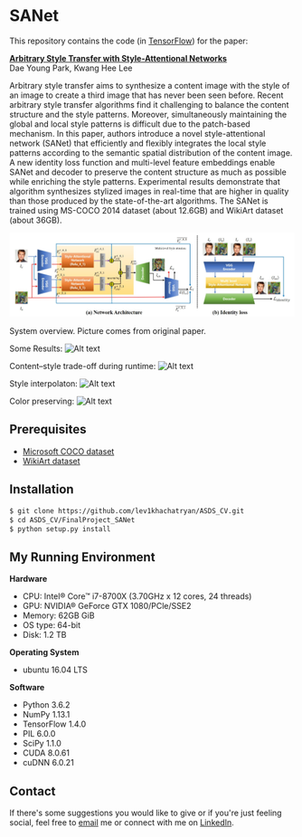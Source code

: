 # SANet
This repository contains the code (in [TensorFlow](https://www.tensorflow.org/)) for the paper:

[**Arbitrary Style Transfer with Style-Attentional Networks**](https://arxiv.org/abs/1812.02342)
<br>
Dae Young Park,
Kwang Hee Lee
<br>

Arbitrary style transfer aims to synthesize a content image with the style of an image to create a third image that has never been seen before. Recent arbitrary style transfer algorithms find it challenging to balance the content structure and the style patterns. Moreover, simultaneously maintaining the global and local style patterns is difficult due to the patch-based mechanism. In this paper, authors introduce a novel style-attentional network (SANet) that efficiently and flexibly integrates the local style patterns according to the semantic spatial distribution of the content image. A new identity loss function and multi-level feature embeddings enable SANet and decoder to preserve the content structure as much as possible while enriching the style patterns. Experimental results demonstrate that algorithm synthesizes stylized images in real-time that are higher in quality than those produced by the state-of-the-art algorithms. The SANet is trained using MS-COCO 2014 dataset (about 12.6GB) and WikiArt dataset (about 36GB).

<p align='center'>
  <img src='_asset/architecture.png'>
</p>
System overview. Picture comes from original paper. 

Some Results:
![Alt text](https://github.com/lev1khachatryan/ASDS_CV/tree/master/FinalProject_SANet/PyTorch/results/result1.png)

Content–style trade-off during runtime:
![Alt text](https://github.com/lev1khachatryan/ASDS_CV/tree/master/FinalProject_SANet/PyTorch/results/result3.png)

Style interpolaton:
![Alt text](https://github.com/lev1khachatryan/ASDS_CV/tree/master/FinalProject_SANet/PyTorch/results/result2.png)

Color preserving:
![Alt text](https://github.com/lev1khachatryan/ASDS_CV/tree/master/FinalProject_SANet/PyTorch/results/result4.png)

## Prerequisites
- [Microsoft COCO dataset](http://msvocds.blob.core.windows.net/coco2014/train2014.zip)
- [WikiArt dataset](https://www.kaggle.com/c/painter-by-numbers)

## Installation
    $ git clone https://github.com/lev1khachatryan/ASDS_CV.git
    $ cd ASDS_CV/FinalProject_SANet
    $ python setup.py install

## My Running Environment
<b>Hardware</b>
- CPU: Intel® Core™ i7-8700X (3.70GHz x 12 cores, 24 threads)
- GPU: NVIDIA® GeForce GTX 1080/PCle/SSE2
- Memory: 62GB GiB
- OS type: 64-bit
- Disk: 1.2 TB

<b>Operating System</b>
- ubuntu 16.04 LTS

<b>Software</b>
- Python 3.6.2
- NumPy 1.13.1
- TensorFlow 1.4.0
- PIL 6.0.0
- SciPy 1.1.0
- CUDA 8.0.61
- cuDNN 6.0.21

## Contact
If there's some suggestions you would like to give or if you're just feeling social,
feel free to [email](mailto:levon.khachatryan.1996.db@gmail.com) me or connect with me on [LinkedIn](https://www.linkedin.com/in/levonkhachatryan/).